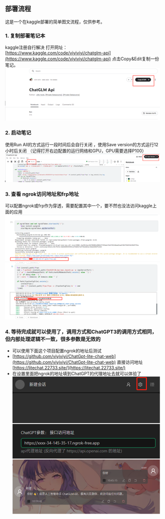 ## 部署流程
这是一个在kaggle部署的简单图文流程，仅供参考。

### 1. 复制部署笔记本
kaggle注册自行解决
打开网址：[https://www.kaggle.com/code/viyiviyi/chatglm-api](https://www.kaggle.com/code/viyiviyi/chatglm-api)
点击Copy&Edit复制一份笔记。
![img](./public/Copy.png)

### 2. 启动笔记
使用Run All的方式运行一段时间后会自行关闭 ，使用Save version的方式运行12小时后关闭
（记得打开右边配置的运行网络和GPU，GPU需要选择P100）
![img](./public/start.png)

### 3. 查看 ngrok访问地址和frp地址
可以配置ngrok或frp作为穿透，需要配置其中一个，要不然也没法访问kaggle上面的应用
![img](./public/ngrok地址.png)
![img](./public/frp地址.png)

### 4. 等待完成就可以使用了，调用方式和ChatGPT3的调用方式相同，但内部处理逻辑不一致，很多参数是无效的
- 可以使用下面这个项目配置ngrok的地址后测试
- [https://github.com/viyiviyi/ChatGpt-lite-chat-web](https://github.com/viyiviyi/ChatGpt-lite-chat-web) 直接访问地址[https://litechat.22733.site/](https://litechat.22733.site/)
- 在设置里面把ngrok的地址填到ChatGPT的代理地址去就可以体验了
![img](./public/设置入口.png)
![img](./public/地址配置.png)
![img](./public/测试.png)

